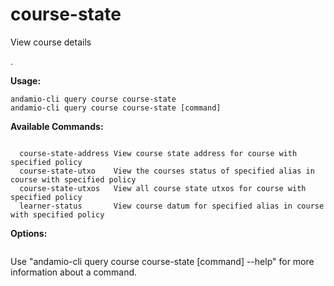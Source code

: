 # course-state
View course details

.

**Usage:**
```
andamio-cli query course course-state
andamio-cli query course course-state [command]
```


**Available Commands:**
```

  course-state-address View course state address for course with specified policy
  course-state-utxo    View the courses status of specified alias in course with specified policy
  course-state-utxos   View all course state utxos for course with specified policy
  learner-status       View course datum for specified alias in course with specified policy

```

**Options:**
```

```

Use "andamio-cli query course course-state [command] --help" for more information about a command.
